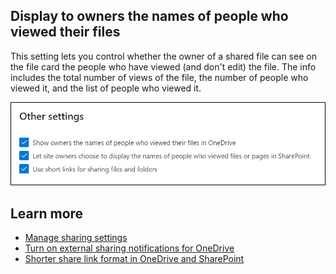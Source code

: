 ## Display to owners the names of people who viewed their files
This setting lets you control whether the owner of a shared file can see on the file card the people who have viewed (and don't edit) the file. The info includes the total number of views of the file, the number of people who viewed it, and the list of people who viewed it.

 ![This setting lets you control whether the owner of a shared file can see on the file card the people who have viewed and don't edit the file](../media/other-settings.png)

## Learn more
- [Manage sharing settings](/sharepoint/turn-external-sharing-on-or-off?azure-portal=true)
- [Turn on external sharing notifications for OneDrive](/onedrive/turn-on-external-sharing-notifications?azure-portal=true)
- [Shorter share link format in OneDrive and SharePoint](/sharepoint/dev/spfx/shorter-share-link-format?azure-portal=true)
